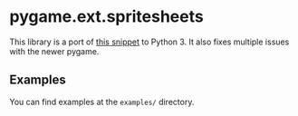 # pygame.ext.spritesheets
This library is a port of [this snippet](https://pygame.org/wiki/SpriteSheet) to Python 3. It also fixes multiple issues with the newer pygame.

## Examples
You can find examples at the `examples/` directory.
